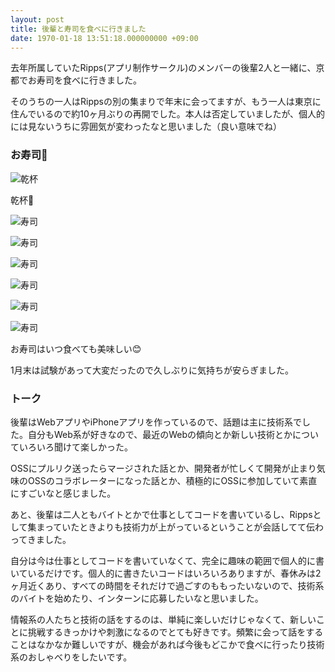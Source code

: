 ```yaml
---
layout: post
title: 後輩と寿司を食べに行きました
date: 1970-01-18 13:51:18.000000000 +09:00
---
```

去年所属していたRipps(アプリ制作サークル)のメンバーの後輩2人と一緒に、京都でお寿司を食べに行きました。

そのうちの一人はRippsの別の集まりで年末に会ってますが、もう一人は東京に住んでいるので約10ヶ月ぶりの再開でした。本人は否定していましたが、個人的には見ないうちに雰囲気が変わったなと思いました（良い意味でね）

### お寿司🍣

![乾杯](/content/images/2017/02/IMG_0097.jpg)

乾杯🍻

![寿司](/content/images/2017/02/IMG_0098.jpg)

![寿司](/content/images/2017/02/IMG_0099.jpg)

![寿司](/content/images/2017/02/IMG_0102.jpg)

![寿司](/content/images/2017/02/IMG_0103.jpg)

![寿司](/content/images/2017/02/IMG_0104.jpg)

![寿司](/content/images/2017/02/IMG_0101.jpg)

お寿司はいつ食べても美味しい😊

1月末は試験があって大変だったので久しぶりに気持ちが安らぎました。

### トーク
後輩はWebアプリやiPhoneアプリを作っているので、話題は主に技術系でした。自分もWeb系が好きなので、最近のWebの傾向とか新しい技術とかについていろいろ聞けて楽しかった。

OSSにプルリク送ったらマージされた話とか、開発者が忙しくて開発が止まり気味のOSSのコラボレーターになった話とか、積極的にOSSに参加していて素直にすごいなと感じました。

あと、後輩は二人ともバイトとかで仕事としてコードを書いているし、Rippsとして集まっていたときよりも技術力が上がっているということが会話してて伝わってきました。

自分は今は仕事としてコードを書いていなくて、完全に趣味の範囲で個人的に書いているだけです。個人的に書きたいコードはいろいろありますが、春休みは2ヶ月近くあり、すべての時間をそれだけで過ごすのももったいないので、技術系のバイトを始めたり、インターンに応募したいなと思いました。

情報系の人たちと技術の話をするのは、単純に楽しいだけじゃなくて、新しいことに挑戦するきっかけや刺激になるのでとても好きです。頻繁に会って話をすることはなかなか難しいですが、機会があれば今後もどこかで食べに行ったり技術系のおしゃべりをしたいです。
